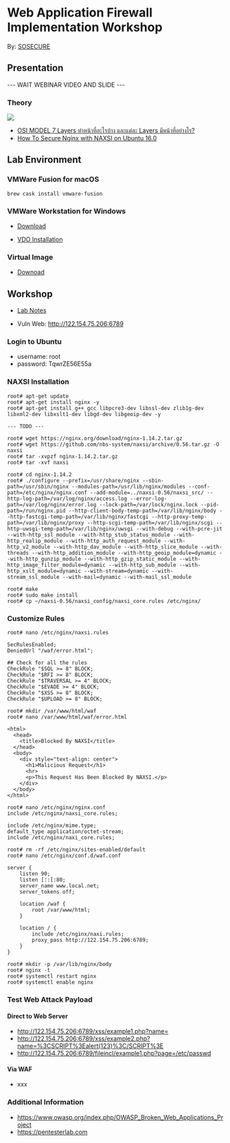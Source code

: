 # Web Application Firewall Implementation Workshop

By: [SOSECURE](https://www.facebook.com/s0secure)

## Presentation

--- WAIT WEBINAR VIDEO AND SLIDE ---

### Theory

![](https://lh3.googleusercontent.com/proxy/254YZFei7cCxFzjRx-RYtYnQKu3FfsYwkl8jHVS4jV4N7glCFq7npMrl4OQISvJ2fQECynoJ1LJszS8H1bMxknkGOsmKfqFOFHpXceChJ5orQrGRmNLJo1iNa43BGf13l-sYBqu3sHjKpgSYtrUUjmhi_qRCvWoS8y1zKK95YvOYf5dkIY8WsJKcTAAfy6eypB-RNUxbbOG3ialcxmuX1Y8=s0-d)

- [OSI MODEL 7 Layers ทำหน้าที่อะไรบ้าง และแต่ละ Layers มีหน้าที่อย่างไร?](https://sites.google.com/site/worawanfies18/phakh-reiyn-thi-2-60/osi-model-7-layers-tha-hnathi-xari-bang-laea-taela-layers-mihna-thi-xyangri)
- [How To Secure Nginx with NAXSI on Ubuntu 16.0](https://www.digitalocean.com/community/tutorials/how-to-secure-nginx-with-naxsi-on-ubuntu-16-04)

## Lab Environment

### VMWare Fusion for macOS

```
brew cask install vmware-fusion
```

### VMWare Workstation for Windows

- [Download](https://sosecure-my.sharepoint.com/:u:/g/personal/watcharaphon_wo_sosecure_co_th/EbE1I-naVXpKuhrnTnVcc00BpkokNlYncQfF6foxfVhGmg?e=QiVywd)

- [VDO Installation](https://sosecure-my.sharepoint.com/:u:/g/personal/watcharaphon_wo_sosecure_co_th/EaHpH9vjGTxCt_AWO5R_3J8BHKsgyAN0AdXtEPKxHkm2WQ?e=z0Lc7y)


### Virtual Image

- [Downoad](https://sosecure-my.sharepoint.com/:u:/g/personal/watcharaphon_wo_sosecure_co_th/EX_H50eX4PhJnrNjilV4Ik0BiIbBaNJ6-tHYMP26Y5s9KQ?e=un16JU)

## Workshop

- [Lab Notes](https://docs.google.com/document/d/1KhOSFTzQpkgkJ2v-ScpWE8sjRmJbJBCGDma1gOtzfxc/edit)

- Vuln Web: http://122.154.75.206:6789

### Login to Ubuntu
- username: root
- password: TqwrZE56E55a

### NAXSI Installation

```
root# apt-get update
root# apt-get install nginx -y
root# apt-get install g++ gcc libpcre3-dev libssl-dev zlib1g-dev libxml2-dev libxslt1-dev libgd-dev libgeoip-dev -y

--- TODO ---

root# wget https://nginx.org/download/nginx-1.14.2.tar.gz
root# wget https://github.com/nbs-system/naxsi/archive/0.56.tar.gz -O naxsi
root# tar -xvpzf nginx-1.14.2.tar.gz
root# tar -xvf naxsi

root# cd nginx-1.14.2
root# ./configure --prefix=/usr/share/nginx --sbin-path=/usr/sbin/nginx --modules-path=/usr/lib/nginx/modules --conf-path=/etc/nginx/nginx.conf --add-module=../naxsi-0.56/naxsi_src/ --http-log-path=/var/log/nginx/access.log --error-log-path=/var/log/nginx/error.log --lock-path=/var/lock/nginx.lock --pid-path=/run/nginx.pid --http-client-body-temp-path=/var/lib/nginx/body --http-fastcgi-temp-path=/var/lib/nginx/fastcgi --http-proxy-temp-path=/var/lib/nginx/proxy --http-scgi-temp-path=/var/lib/nginx/scgi --http-uwsgi-temp-path=/var/lib/nginx/uwsgi --with-debug --with-pcre-jit --with-http_ssl_module --with-http_stub_status_module --with-http_realip_module --with-http_auth_request_module --with-http_v2_module --with-http_dav_module --with-http_slice_module --with-threads --with-http_addition_module --with-http_geoip_module=dynamic --with-http_gunzip_module --with-http_gzip_static_module --with-http_image_filter_module=dynamic --with-http_sub_module --with-http_xslt_module=dynamic --with-stream=dynamic --with-stream_ssl_module --with-mail=dynamic --with-mail_ssl_module

root# make
root# sudo make install
root# cp ~/naxsi-0.56/naxsi_config/naxsi_core.rules /etc/nginx/

```


### Customize Rules

```
root# nano /etc/nginx/naxsi.rules

SecRulesEnabled;
DeniedUrl "/waf/error.html";

## Check for all the rules
CheckRule "$SQL >= 8" BLOCK;
CheckRule "$RFI >= 8" BLOCK;
CheckRule "$TRAVERSAL >= 4" BLOCK;
CheckRule "$EVADE >= 4" BLOCK;
CheckRule "$XSS >= 8" BLOCK;
CheckRule "$UPLOAD >= 8" BLOCK;

root# mkdir /var/www/html/waf
root# nano /var/www/html/waf/error.html

<html>
  <head>
    <title>Blocked By NAXSI</title>
  </head>
  <body>
    <div style="text-align: center">
      <h1>Malicious Request</h1>
      <hr>
      <p>This Request Has Been Blocked By NAXSI.</p>
    </div>
  </body>
</html>

root# nano /etc/nginx/nginx.conf
include /etc/nginx/naxsi_core.rules;

include /etc/nginx/mime.type;
default_type application/octet-stream;
include /etc/nginx/naxi_core.rules;

root# rm -rf /etc/nginx/sites-enabled/default
root# nano /etc/nginx/conf.d/waf.conf

server {
	listen 90;
	listen [::[:80;
	server_name www.local.net;
	server_tokens off;
	
	location /waf {
		root /var/www/html;
	}
	
	location / {
		include /etc/nginx/naxi.rules;
		proxy_pass http://122.154.75.206:6789;
	}
}

root# mkdir -p /var/lib/nginx/body
root# nginx -t
root# systemctl restart nginx
root# systemctl enable nginx
```

### Test Web Attack Payload

#### Direct to Web Server
- http://122.154.75.206:6789/xss/example1.php?name=<script>alert(123)</script>
- http://122.154.75.206:6789/xss/example2.php?name=%3CSCRIPT%3Ealert(123)%3C/SCRIPT%3E
- http://122.154.75.206:6789/fileincl/example1.php?page=/etc/passwd

#### Via WAF
- xxx

### Additional Information
- https://www.owasp.org/index.php/OWASP_Broken_Web_Applications_Project
- https://pentesterlab.com



